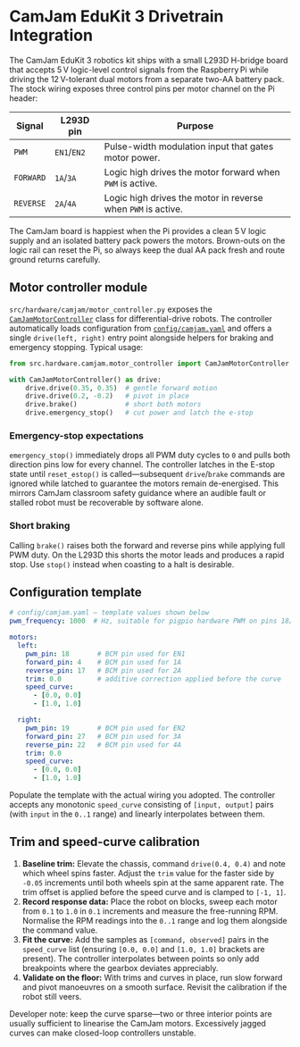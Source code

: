 # CamJam EduKit 3 Drivetrain Integration

The CamJam EduKit 3 robotics kit ships with a small L293D H-bridge board that
accepts 5 V logic-level control signals from the Raspberry Pi while driving the
12 V-tolerant dual motors from a separate two-AA battery pack. The stock wiring
exposes three control pins per motor channel on the Pi header:

| Signal | L293D pin | Purpose |
| ------ | --------- | ------- |
| ``PWM`` | ``EN1``/``EN2`` | Pulse-width modulation input that gates motor power. |
| ``FORWARD`` | ``1A``/``3A`` | Logic high drives the motor forward when ``PWM`` is active. |
| ``REVERSE`` | ``2A``/``4A`` | Logic high drives the motor in reverse when ``PWM`` is active. |

The CamJam board is happiest when the Pi provides a clean 5 V logic supply and
an isolated battery pack powers the motors. Brown-outs on the logic rail can
reset the Pi, so always keep the dual AA pack fresh and route ground returns
carefully.

## Motor controller module

``src/hardware/camjam/motor_controller.py`` exposes the
[`CamJamMotorController`](../../src/hardware/camjam/motor_controller.py) class
for differential-drive robots. The controller automatically loads
configuration from [`config/camjam.yaml`](../../config/camjam.yaml) and offers a
single ``drive(left, right)`` entry point alongside helpers for braking and
emergency stopping. Typical usage:

```python
from src.hardware.camjam.motor_controller import CamJamMotorController

with CamJamMotorController() as drive:
    drive.drive(0.35, 0.35)  # gentle forward motion
    drive.drive(0.2, -0.2)   # pivot in place
    drive.brake()            # short both motors
    drive.emergency_stop()   # cut power and latch the e-stop
```

### Emergency-stop expectations

``emergency_stop()`` immediately drops all PWM duty cycles to ``0`` and pulls
both direction pins low for every channel. The controller latches in the E-stop
state until ``reset_estop()`` is called—subsequent ``drive``/``brake`` commands
are ignored while latched to guarantee the motors remain de-energised. This
mirrors CamJam classroom safety guidance where an audible fault or stalled
robot must be recoverable by software alone.

### Short braking

Calling ``brake()`` raises both the forward and reverse pins while applying full
PWM duty. On the L293D this shorts the motor leads and produces a rapid stop.
Use ``stop()`` instead when coasting to a halt is desirable.

## Configuration template

```yaml
# config/camjam.yaml — template values shown below
pwm_frequency: 1000  # Hz, suitable for pigpio hardware PWM on pins 18/19

motors:
  left:
    pwm_pin: 18       # BCM pin used for EN1
    forward_pin: 4    # BCM pin used for 1A
    reverse_pin: 17   # BCM pin used for 2A
    trim: 0.0         # additive correction applied before the curve
    speed_curve:
      - [0.0, 0.0]
      - [1.0, 1.0]

  right:
    pwm_pin: 19       # BCM pin used for EN2
    forward_pin: 27   # BCM pin used for 3A
    reverse_pin: 22   # BCM pin used for 4A
    trim: 0.0
    speed_curve:
      - [0.0, 0.0]
      - [1.0, 1.0]
```

Populate the template with the actual wiring you adopted. The controller accepts
any monotonic ``speed_curve`` consisting of ``[input, output]`` pairs (with
``input`` in the ``0..1`` range) and linearly interpolates between them.

## Trim and speed-curve calibration

1. **Baseline trim:** Elevate the chassis, command ``drive(0.4, 0.4)`` and note
   which wheel spins faster. Adjust the ``trim`` value for the faster side by
   ``-0.05`` increments until both wheels spin at the same apparent rate. The
   trim offset is applied before the speed curve and is clamped to ``[-1, 1]``.
2. **Record response data:** Place the robot on blocks, sweep each motor from
   ``0.1`` to ``1.0`` in ``0.1`` increments and measure the free-running RPM.
   Normalise the RPM readings into the ``0..1`` range and log them alongside the
   command value.
3. **Fit the curve:** Add the samples as ``[command, observed]`` pairs in the
   ``speed_curve`` list (ensuring ``[0.0, 0.0]`` and ``[1.0, 1.0]`` brackets are
   present). The controller interpolates between points so only add breakpoints
   where the gearbox deviates appreciably.
4. **Validate on the floor:** With trims and curves in place, run slow forward
   and pivot manoeuvres on a smooth surface. Revisit the calibration if the
   robot still veers.

Developer note: keep the curve sparse—two or three interior points are usually
sufficient to linearise the CamJam motors. Excessively jagged curves can make
closed-loop controllers unstable.
